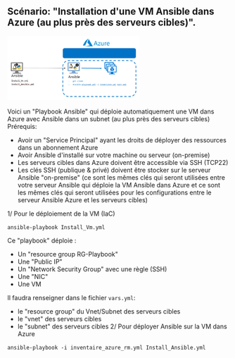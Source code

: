 ## Scénario: "Installation d'une VM Ansible dans Azure (au plus près des serveurs cibles)".<br/>
<p class="flotte">
 <img src="./png/ansible-ansible.png" width='300'/>
</p>
Voici un "Playbook Ansible" qui déploie automatiquement une VM dans Azure avec Ansible dans un subnet (au plus près des serveurs cibles)<br/>
Prérequis:<br/>

- Avoir un "Service Principal" ayant les droits de déployer des ressources dans un abonnement Azure
- Avoir Ansible d'installé sur votre machine ou serveur (on-premise)
- Les serveurs cibles dans Azure doivent être accessible via SSH (TCP22)
- Les clés SSH (publique & privé) doivent être stocker sur le serveur Ansible "on-premise" (ce sont les mêmes clés qui seront utilisées entre votre serveur Ansible qui déploie la VM Ansible dans Azure et ce sont les mêmes clés qui seront utilisées pour les configurations entre le serveur Ansible Azure et les serveurs cibles)

1/ Pour le déploiement de la VM (IaC)<br/>
```
ansible-playbook Install_Vm.yml
```
Ce "playbook" déploie :
- Un "resource group RG-Playbook"
- Une "Public IP"
- Un "Network Security Group" avec une règle (SSH)
- Une "NIC"
- Une VM<br/>

Il faudra renseigner dans le fichier ```vars.yml```:<br/>
- le "resource group" du Vnet/Subnet des serveurs cibles
- le "vnet" des serveurs cibles
- le "subnet" des serveurs cibles
2/ Pour déployer Ansible sur la VM dans Azure <br/>
```
ansible-playbook -i inventaire_azure_rm.yml Install_Ansible.yml
```

